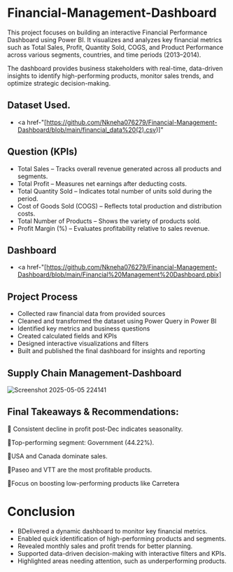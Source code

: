 # Financial-Management-Dashboard
This project focuses on building an interactive Financial Performance Dashboard using Power BI. It visualizes and analyzes key financial metrics such as Total Sales, Profit, Quantity Sold, COGS, and Product Performance across various segments, countries, and time periods (2013–2014).

The dashboard provides business stakeholders with real-time, data-driven insights to identify high-performing products, monitor sales trends, and optimize strategic decision-making.

## Dataset Used.
- <a href-"[https://github.com/Nkneha076279/Financial-Management-Dashboard/blob/main/financial_data%20(2).csv)]"

## Question (KPIs)  
- Total Sales – Tracks overall revenue generated across all products and segments.
- Total Profit – Measures net earnings after deducting costs.
- Total Quantity Sold – Indicates total number of units sold during the period.
- Cost of Goods Sold (COGS) – Reflects total production and distribution costs.
- Total Number of Products – Shows the variety of products sold.
- Profit Margin (%) – Evaluates profitability relative to sales revenue.

## Dashboard
- <a href-"[https://github.com/Nkneha076279/Financial-Management-Dashboard/blob/main/Financial%20Management%20Dashboard.pbix]
  
## Project Process
- Collected raw financial data from provided sources
- Cleaned and transformed the dataset using Power Query in Power BI
- Identified key metrics and business questions
- Created calculated fields and KPIs
- Designed interactive visualizations and filters
- Built and published the final dashboard for insights and reporting

## Supply Chain Management-Dashboard
![Screenshot 2025-05-05 224141](https://github.com/user-attachments/assets/7f735ec5-3ec5-4815-a1a7-564905b176c3)

## Final Takeaways & Recommendations:
🔹 Consistent decline in profit post-Dec indicates seasonality.

🔹Top-performing segment: Government (44.22%).

🔹USA and Canada dominate sales.

🔹Paseo and VTT are the most profitable products.

🔹Focus on boosting low-performing products like Carretera

# Conclusion 
- BDelivered a dynamic dashboard to monitor key financial metrics.
- Enabled quick identification of high-performing products and segments.
- Revealed monthly sales and profit trends for better planning.
- Supported data-driven decision-making with interactive filters and KPIs.
- Highlighted areas needing attention, such as underperforming products.


              
